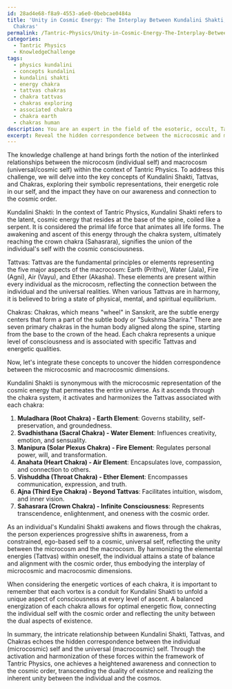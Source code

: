 ```yaml
---
id: 28ad4e68-f8a9-4553-a6e0-0bebcae0484a
title: 'Unity in Cosmic Energy: The Interplay Between Kundalini Shakti, Tattvas, and
  Chakras'
permalink: /Tantric-Physics/Unity-in-Cosmic-Energy-The-Interplay-Between-Kundalini-Shakti-Tattvas-and-Chakras/
categories:
  - Tantric Physics
  - KnowledgeChallenge
tags:
  - physics kundalini
  - concepts kundalini
  - kundalini shakti
  - energy chakra
  - tattvas chakras
  - chakra tattvas
  - chakras exploring
  - associated chakra
  - chakra earth
  - chakras human
description: You are an expert in the field of the esoteric, occult, Tantric Physics and Education. You are a writer of tests, challenges, books and deep knowledge on Tantric Physics for initiates and students to gain deep insights and understanding from. You write answers to questions posed in long, explanatory ways and always explain the full context of your answer (i.e., related concepts, formulas, examples, or history), as well as the step-by-step thinking process you take to answer the challenges. Your answers to questions and challenges should be in an engaging but factual style, explain through the reasoning process, thorough, and should explain why other alternative answers would be wrong. Summarize the key themes, ideas, and conclusions at the end.
excerpt: Reveal the hidden correspondence between the microcosmic and macrocosmic dimensions, by integrating the concepts of Kundalini Shakti, Tattvas, and Chakras, considering their elemental symbolic representations, energetic vortices, and the influence on individual awareness and the cosmic order within the framework of Tantric Physics.
---
```

The knowledge challenge at hand brings forth the notion of the interlinked relationships between the microcosm (individual self) and macrocosm (universal/cosmic self) within the context of Tantric Physics. To address this challenge, we will delve into the key concepts of Kundalini Shakti, Tattvas, and Chakras, exploring their symbolic representations, their energetic role in our self, and the impact they have on our awareness and connection to the cosmic order.

Kundalini Shakti:
In the context of Tantric Physics, Kundalini Shakti refers to the latent, cosmic energy that resides at the base of the spine, coiled like a serpent. It is considered the primal life force that animates all life forms. The awakening and ascent of this energy through the chakra system, ultimately reaching the crown chakra (Sahasrara), signifies the union of the individual's self with the cosmic consciousness.

Tattvas:
Tattvas are the fundamental principles or elements representing the five major aspects of the macrocosm: Earth (Prithvi), Water (Jala), Fire (Agni), Air (Vayu), and Ether (Akasha). These elements are present within every individual as the microcosm, reflecting the connection between the individual and the universal realities. When various Tattvas are in harmony, it is believed to bring a state of physical, mental, and spiritual equilibrium.

Chakras:
Chakras, which means "wheel" in Sanskrit, are the subtle energy centers that form a part of the subtle body or "Sukshma Sharira." There are seven primary chakras in the human body aligned along the spine, starting from the base to the crown of the head. Each chakra represents a unique level of consciousness and is associated with specific Tattvas and energetic qualities.

Now, let's integrate these concepts to uncover the hidden correspondence between the microcosmic and macrocosmic dimensions.

Kundalini Shakti is synonymous with the microcosmic representation of the cosmic energy that permeates the entire universe. As it ascends through the chakra system, it activates and harmonizes the Tattvas associated with each chakra:

1. **Muladhara (Root Chakra) - Earth Element**: Governs stability, self-preservation, and groundedness.
2. **Svadhisthana (Sacral Chakra) - Water Element**: Influences creativity, emotion, and sensuality.
3. **Manipura (Solar Plexus Chakra) - Fire Element**: Regulates personal power, will, and transformation.
4. **Anahata (Heart Chakra) - Air Element**: Encapsulates love, compassion, and connection to others.
5. **Vishuddha (Throat Chakra) - Ether Element**: Encompasses communication, expression, and truth.
6. **Ajna (Third Eye Chakra) - Beyond Tattvas**: Facilitates intuition, wisdom, and inner vision.
7. **Sahasrara (Crown Chakra) - Infinite Consciousness**: Represents transcendence, enlightenment, and oneness with the cosmic order.

As an individual's Kundalini Shakti awakens and flows through the chakras, the person experiences progressive shifts in awareness, from a constrained, ego-based self to a cosmic, universal self, reflecting the unity between the microcosm and the macrocosm. By harmonizing the elemental energies (Tattvas) within oneself, the individual attains a state of balance and alignment with the cosmic order, thus embodying the interplay of microcosmic and macrocosmic dimensions.

When considering the energetic vortices of each chakra, it is important to remember that each vortex is a conduit for Kundalini Shakti to unfold a unique aspect of consciousness at every level of ascent. A balanced energization of each chakra allows for optimal energetic flow, connecting the individual self with the cosmic order and reflecting the unity between the dual aspects of existence.

In summary, the intricate relationship between Kundalini Shakti, Tattvas, and Chakras echoes the hidden correspondence between the individual (microcosmic) self and the universal (macrocosmic) self. Through the activation and harmonization of these forces within the framework of Tantric Physics, one achieves a heightened awareness and connection to the cosmic order, transcending the duality of existence and realizing the inherent unity between the individual and the cosmos.
